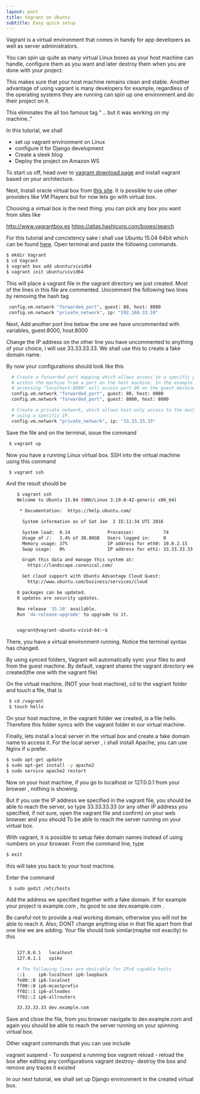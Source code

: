 ```yaml
---
layout: post
title: Vagrant on Ubuntu
subtitle: Easy quick setup
---
```

Vagrant is a virtual environment that comes in handy for app developers as well as server administrators. 

You can spin up quite as many virtual Linux boxes as your host machine can handle, configure them as you want and later destroy them when you are done with your project.

This makes sure that your host machine remains clean and stable. Another advantage of using vagrant is many developers for example, regardless of the operating systems they are running can spin up one environment and do their project on it.

This eliminates the all too famous tag " .. but it was working on my machine.."


In this tutorial, we shall
- set up vagrant environment on Linux
- configure it for Django development
- Create a sleek blog
- Deploy the project on Amazon WS

To start us off, head over to <a href="https://www.vagrantup.com/downloads.html" target="_blank">vagrant download page</a> </a> and install vagrant based on your architecture. 

Next, Install oracle virtual box from  <a href="https://www.virtualbox.org/wiki/Downloads" target="_blank">this site</a>. It is possible to use other providers like VM Players but for now lets go with virtual box.

Choosing a virtual box is the next thing. you can pick any box you want from sites like

<a href="http://www.vagrantbox.es" target="_blank">http://www.vagrantbox.es</a>
<a href="https://atlas.hashicorp.com/boxes/search" target="_blank">https://atlas.hashicorp.com/boxes/search</a>

For this tutorial and concistency sake i shall use Ubuntu 15.04 64bit which can be found <a href="https://atlas.hashicorp.com/boxes/search?utf8=%E2%9C%93&sort=&provider=&q=ubuntu+" target="_blank">here</a>. Open terminal and paste the following commands.

```bash
$ mkdir Vagrant
$ cd Vagrant
$ vagrant box add ubuntu/vivid64
$ vagrant init ubuntu/vivid64
```


This will place a vagrant file in the vagrant directory we just created. Most of the lines in this file are commented. Uncomment the following two lines by removing the hash tag 

```bash
 config.vm.network "forwarded_port", guest: 80, host: 8080
 config.vm.network "private_network", ip: "192.168.33.10"
```

Next, Add another port line below the one we have uncommented with variables, guest:8000, host:8000

Change the IP address on the other line you have uncommented to anything of your choice, i will use 33.33.33.33.
We shall use this to create a fake domain name.

By now your configurations should look like this

```bash
  # Create a forwarded port mapping which allows access to a specific port
  # within the machine from a port on the host machine. In the example below,
  # accessing "localhost:8080" will access port 80 on the guest machine.
  config.vm.network "forwarded_port", guest: 80, host: 8080
  config.vm.network "forwarded_port", guest: 8000, host: 8000

  # Create a private network, which allows host-only access to the machine
  # using a specific IP.
  config.vm.network "private_network", ip: "33.33.33.33"
```

Save the file and on the terminal, issue the command 

```bash
 $ vagrant up
```

Now you have a running Linux virtual box. SSH into the virtual machine using this command

```bash
 $ vagrant ssh
```

And the result should be 

```bash
	$ vagrant ssh
	Welcome to Ubuntu 15.04 (GNU/Linux 3.19.0-42-generic x86_64)

	 * Documentation:  https://help.ubuntu.com/

	  System information as of Sat Jan  2 15:11:34 UTC 2016

	  System load:  0.14              Processes:           74
	  Usage of /:   3.4% of 38.80GB   Users logged in:     0
	  Memory usage: 37%               IP address for eth0: 10.0.2.15
	  Swap usage:   0%                IP address for eth1: 33.33.33.33

	  Graph this data and manage this system at:
	    https://landscape.canonical.com/

	  Get cloud support with Ubuntu Advantage Cloud Guest:
	    http://www.ubuntu.com/business/services/cloud

	0 packages can be updated.
	0 updates are security updates.

	New release '15.10' available.
	Run 'do-release-upgrade' to upgrade to it.


	vagrant@vagrant-ubuntu-vivid-64:~$ 
```
    

There, you have a virtual environment running. Notice the terminal syntax has changed.

By using synced folders, Vagrant will automatically sync your files to and from the guest machine. By default, vagrant shares the vagrant directory we created(the one with the vagrant file)

On the virtual machine, (NOT your host machine), cd to the vagrant folder and touch a file, that is

```bash
 $ cd /vagrant
 $ touch hello
```
On your host machine, in the vagrant folder we created, is a file hello. Therefore this folder syncs with the vagrant folder in our virtual machine.

Finally, lets install a local server in the virtual box and create a fake domain name to access it. For the local server , i shall install Apache, you can use Nginx if u prefer.

```bash
$ sudo apt-get update
$ sudo apt-get install -y apache2  
$ sudo service apache2 restart
```
Now on your host machine, if you go to localhost or 127.0.0.1 from your browser , nothing is showing.

But if you use the IP address we specified in the vagrant file, you should be able to reach the server, so type 33.33.33.33 (or any other IP address you specified, if not sure, open the vagrant file and confirm) on your web browser and you should To be able to reach the server running on your virtual box.

With vagrant, it is possible to setup fake domain names instead of using numbers on your browser. From the command line, type

```bash
$ exit
```
this will take you back to your host machine.

Enter the command 

```bash
 $ sudo gedit /etc/hosts 
```

Add the address we specified together with a fake domain. If for example your project is example.com , its good to use dev.example.com . 

Be careful not to provide a real working domain, otherwise you will not be able to reach it. Also, DONT change anything else in that file apart from that one line we are adding. Your file should look similar(maybe not exactly) to this 


```bash

	127.0.0.1	localhost
	127.0.1.1	spike

	# The following lines are desirable for IPv6 capable hosts
	::1     ip6-localhost ip6-loopback
	fe00::0 ip6-localnet
	ff00::0 ip6-mcastprefix
	ff02::1 ip6-allnodes
	ff02::2 ip6-allrouters

	33.33.33.33 dev.example.com
```



Save and close the file, from you browser navigate to dev.example.com and again you should be able to reach the server running on your spinning virtual box.

Other vagrant commands that you can use include

vagrant suspend -  To suspend a running box
vagrant reload - reload the box after editing any configurations
vagrant destroy- destroy the box and remove any traces it existed

In our next tutorial, we shall set up Django environment in the created virtual box.











